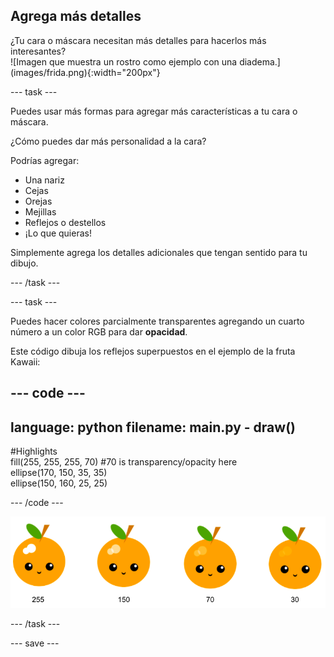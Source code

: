 ## Agrega más detalles

<div style="display: flex; flex-wrap: wrap">
<div style="flex-basis: 200px; flex-grow: 1; margin-right: 15px;">
¿Tu cara o máscara necesitan más detalles para hacerlos más interesantes? 
</div>
<div>
![Imagen que muestra un rostro como ejemplo con una diadema.](images/frida.png){:width="200px"}
</div>
</div>

--- task ---

Puedes usar más formas para agregar más características a tu cara o máscara.

¿Cómo puedes dar más personalidad a la cara?

Podrías agregar:

+ Una nariz
+ Cejas
+ Orejas
+ Mejillas
+ Reflejos o destellos
+ ¡Lo que quieras!

Simplemente agrega los detalles adicionales que tengan sentido para tu dibujo.

--- /task ---

--- task ---

Puedes hacer colores parcialmente transparentes agregando un cuarto número a un color RGB para dar **opacidad**.

Este código dibuja los reflejos superpuestos en el ejemplo de la fruta Kawaii:

--- code ---
---
language: python
filename: main.py - draw()
---

  #Highlights    
fill(255, 255, 255, 70) #70 is transparency/opacity here    
ellipse(170, 150, 35, 35)   
ellipse(150, 160, 25, 25)

--- /code ---

![Imagen de fruta kawaii con reflejos en diferentes opacidades: 30, 70, 150, 255. El valor más bajo, 30, es más opaco y 255 es menos opaco.](images/opacity.png)

--- /task ---

--- save ---
